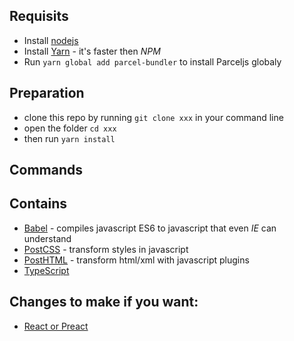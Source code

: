 ## Requisits
- Install [nodejs](https://nodejs.org/en/)
- Install [Yarn](https://yarnpkg.com/lang/en/) - it's faster then *NPM*
- Run `yarn global add parcel-bundler` to install Parceljs globaly

## Preparation
- clone this repo by running `git clone xxx` in your command line
- open the folder `cd xxx`
- then run `yarn install`

## Commands


## Contains
- [Babel](https://babeljs.io/) - compiles javascript ES6 to javascript that even *IE* can understand
- [PostCSS](http://postcss.org/) - transform styles in javascript
- [PostHTML](https://github.com/posthtml/posthtml) - transform html/xml with javascript plugins
- [TypeScript](https://www.typescriptlang.org/)

## Changes to make if you want:
- [React or Preact](https://en.parceljs.org/recipes.html)

